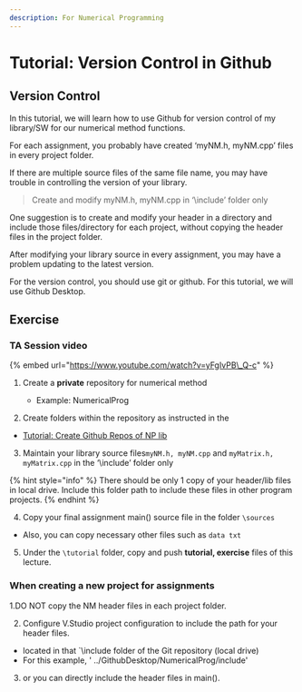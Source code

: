 ```yaml
---
description: For Numerical Programming
---
```


# Tutorial: Version Control in Github

## Version Control 

In this tutorial, we will learn how to use Github for version control of my library/SW  for our numerical method functions.

For each assignment, you probably have created ‘myNM.h, myNM.cpp’ files in every project folder.

If there are multiple source files of the same file name, you may have trouble in controlling the version of your library.

> Create and modify myNM.h, myNM.cpp in ‘\include’ folder only

One suggestion is to create and modify your header in a directory and include those files/directory for each project, without copying the header files in the project folder.

After modifying your library source in every assignment, you may have a problem  updating to the latest version.

For the version control, you should use git or github. For this tutorial, we will use Github Desktop.

## Exercise

### TA Session video

{% embed url="https://www.youtube.com/watch?v=yFgIvPB\_Q-c" %}



1. Create a **private** repository for numerical method

   * Example: NumericalProg

2. Create folders within the repository as instructed in the 

* [Tutorial: Create Github Repos of NP lib](tutorial-markdown.md#preparation)

3. Maintain your library source files`myNM.h, myNM.cpp` and `myMatrix.h, myMatrix.cpp` in the ‘\include’ folder only

{% hint style="info" %}
There should be only 1 copy of your header/lib files in local drive. Include this folder path to include these files in other program projects. 
{% endhint %}



4. Copy your final assignment main\(\) source file in  the folder `\sources` 

* Also, you can copy necessary other files such as `data txt`

5. Under the `\tutorial` folder, copy and push **tutorial, exercise**  files of this lecture. 

### When creating a new project for assignments

1.DO NOT copy the NM header files in each project folder.

2. Configure V.Studio project configuration to include the path for your header files. 

* located in that \`\include folder of the Git repository \(local drive\)
* For this example,  ' ../GithubDesktop/NumericalProg/include'

3. or you can directly include the header files in main\(\). 





